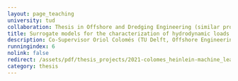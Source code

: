 ```yaml
---
layout: page_teaching
university: tud
collaboration: Thesis in Offshore and Dredging Engineering (similar project in Applied Mathematics possible)
title: Surrogate models for the characterization of hydrodynamic loads on perforated monopiles
description: Co-Supervisor Oriol Colomés (TU Delft, Offshore Engineering)
runningindex: 6
nolink: false
redirect: /assets/pdf/thesis_projects/2021-colomes_heinlein-machine_learning_for_monopile_hydrodynamics.pdf
category: thesis
---
```

